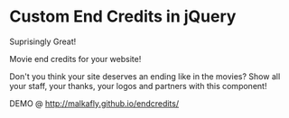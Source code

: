 Custom End Credits in jQuery
==========
Suprisingly Great!

Movie end credits for your website!

Don't you think your site deserves an ending like in the movies? Show all your staff, your thanks, your logos and partners with this component!

DEMO @ http://malkafly.github.io/endcredits/
